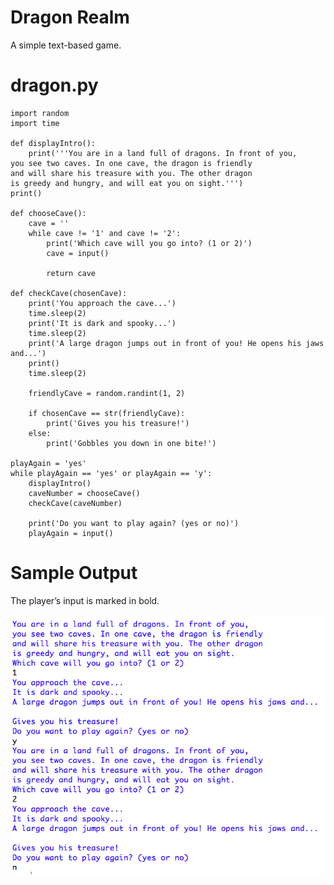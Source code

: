 Dragon Realm
========================================================
A simple text-based game.

dragon.py
========================================================
```Python3
import random
import time

def displayIntro():
    print('''You are in a land full of dragons. In front of you,
you see two caves. In one cave, the dragon is friendly
and will share his treasure with you. The other dragon
is greedy and hungry, and will eat you on sight.''')
print()

def chooseCave():
    cave = ''
    while cave != '1' and cave != '2':
        print('Which cave will you go into? (1 or 2)')
        cave = input()

        return cave

def checkCave(chosenCave):
    print('You approach the cave...')
    time.sleep(2)
    print('It is dark and spooky...')
    time.sleep(2)
    print('A large dragon jumps out in front of you! He opens his jaws and...')
    print()
    time.sleep(2)

    friendlyCave = random.randint(1, 2)

    if chosenCave == str(friendlyCave):
        print('Gives you his treasure!')
    else:
        print('Gobbles you down in one bite!')

playAgain = 'yes'
while playAgain == 'yes' or playAgain == 'y':
    displayIntro()
    caveNumber = chooseCave()
    checkCave(caveNumber)

    print('Do you want to play again? (yes or no)')
    playAgain = input()
```

Sample Output
========================================================

The player’s input is marked in bold.

![Sample output Dragon Realm](https://github.com/nihathalici/Invent-with-Python/blob/main/Dragon-Realm/screenshot_dragon.PNG)
